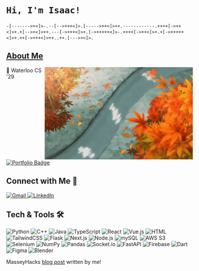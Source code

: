 # __```Hi, I'm Isaac!```__
```brainfuck
-[------->+<]>-.--[-->+++<]>.[----->++<]>++.------------.++++[->++<]>+.+[-->+<]>++.---[->+++<]>+.[->+++++<]>-.++++[->++<]>+.+[->+++++<]>+.++[->+++<]>++..++.[--->+<]>.
```

## [About Me](https://github.com/IsaacJ60)

<img margin="20" align="right" width="400" height="250" src="anime-leaves.gif">

🔭 Waterloo CS '29

<a href="https://isaacjiang.ca" target="_blank">
    <img src="https://img.shields.io/badge/Portfolio-isaacjiang.ca-informational?style=flat&logo=google-chrome&logoColor=white&color=orange" alt="Portfolio Badge"/>
  </a>

## Connect with Me 🤝

<p>
  <a href="mailto:isaac.jiang66@gmail.com" target="_blank">
    <img alt="Gmail" src="https://img.shields.io/badge/Gmail-D14836?style=for-the-badge&logo=gmail&logoColor=white" />
  </a>
  <a href="https://linkedin.com/in/isaac6" target="_blank">
    <img alt="LinkedIn" src="https://img.shields.io/badge/LinkedIn-0077B5?style=for-the-badge&logo=linkedin&logoColor=white" />
  </a>
</p> 


## Tech & Tools 🛠

<p>
  <!-- Python -->
  <img alt="Python" src="https://img.shields.io/badge/Python-3776AB?style=for-the-badge&logo=python&logoColor=white" />
  <!-- C++ -->
  <img alt="C++" src="https://img.shields.io/badge/C%2B%2B-00599C?style=for-the-badge&logo=cplusplus&logoColor=white" />
  <!-- Java -->
  <img alt="Java" src="https://img.shields.io/badge/Java-00599C?style=for-the-badge&logo=cplusplus&logoColor=white" />
  <!-- TypeScript -->
  <img alt="TypeScript" src="https://img.shields.io/badge/TypeScript-007ACC?style=for-the-badge&logo=typescript&logoColor=white" />
  <!-- React -->
  <img alt="React" src="https://img.shields.io/badge/React-20232A?style=for-the-badge&logo=react&logoColor=61DAFB" />
  <!-- Vue.js -->
  <img alt="Vue.js" src="https://img.shields.io/badge/Vue.js-35495E?style=for-the-badge&logo=vuedotjs&logoColor=4FC08D" />
  <!-- HTML -->
  <img alt="HTML" src="https://img.shields.io/badge/html-grey?style=for-the-badge&logo=html5" />
  <!-- TailwindCSS -->
  <img alt="TailwindCSS" src="https://img.shields.io/badge/Tailwind_CSS-grey?style=for-the-badge&logo=tailwind-css&logoColor=38B2AC" />
  <!-- Flask -->
  <img alt="Flask" src="https://img.shields.io/badge/Flask-000000?style=for-the-badge&logo=Flask&logoColor=white" />
  <!-- Next.js -->
  <img alt="Next.js" src="https://img.shields.io/badge/next.js-000000?style=for-the-badge&logo=nextdotjs&logoColor=white" />
  <!-- Node.js -->
  <img alt="Node.js" src="https://img.shields.io/badge/Node.js-339933?style=for-the-badge&logo=node-dot-js&logoColor=white" />
  <!-- mySQL -->
  <img alt="mySQL" src="https://img.shields.io/badge/MySQL-4479A1?style=for-the-badge&logo=mysql&logoColor=white" />
  <!-- AWS S3 -->
  <img alt="AWS S3" src="https://img.shields.io/badge/AWS_S3-569A31?logo=amazons3&logoColor=fff&style=for-the-badge" />
  <!-- Selenium -->
  <img alt="Selenium" src="https://img.shields.io/badge/-selenium-CB02A?style=for-the-badge&logo=selenium&logoColor=white" />
  <!-- NumPy -->
  <img alt="NumPy" src="https://img.shields.io/badge/Numpy-777BB4?style=for-the-badge&logo=numpy&logoColor=white" />
  <!-- Pandas -->
  <img alt="Pandas" src="https://img.shields.io/badge/pandas-blue?style=for-the-badge&logo=pandas" />
  <!-- Socket.io -->
  <img alt="Socket.io" src="https://img.shields.io/badge/socket.io-green?style=for-the-badge&logo=socket.io" />
  <!-- FastAPI -->
  <img alt="FastAPI" src="https://img.shields.io/badge/FastAPI-005571?style=for-the-badge&logo=fastapi" />
  <!-- Firebase -->
  <img alt="Firebase" src="https://img.shields.io/badge/firebase-ffca28?style=for-the-badge&logo=firebase&logoColor=black" />
  <!-- Dart -->
  <img alt="Dart" src="https://img.shields.io/badge/dart-blue?style=for-the-badge&logo=dart" />
  <!-- Figma -->
  <img alt="Figma" src="https://img.shields.io/badge/Figma-F24E1E?style=for-the-badge&logo=figma&logoColor=white" />
  <!-- Blender -->
  <img alt="Blender" src="https://img.shields.io/badge/Blender-F5792A?style=for-the-badge&logo=blender&logoColor=white" />
</p>

MasseyHacks [blog post](https://www.inspiritai.com/blogs/ai-student-blog/masseyhacks#:~:text=MasseyHacks%20is%20a%20hackathon%20event,its%20welcoming%20and%20inclusive%20environment) written by me!

<!---
IsaacJ60/IsaacJ60 is a ✨ special ✨ repository because its `README.md` (this file) appears on your GitHub profile.
You can click the Preview link to take a look at your changes.
--->
